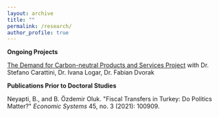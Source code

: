 ```yaml
---
layout: archive
title: ""
permalink: /research/
author_profile: true
---
```

**Ongoing Projects**

<a href="https://www.eawag.ch/en/department/ess/projects/understanding-the-demand-for-carbon-neutral-products-and-services/" target="_blank"> The Demand for Carbon-neutral Products and Services Project</a> with Dr. Stefano Carattini, Dr. Ivana Logar, Dr. Fabian Dvorak

**Publications Prior to Doctoral Studies**

Neyapti, B., and B. Özdemir Oluk. "Fiscal Transfers in Turkey: Do Politics Matter?" <em>Economic Systems</em> 45, no. 3 (2021): 100909.






